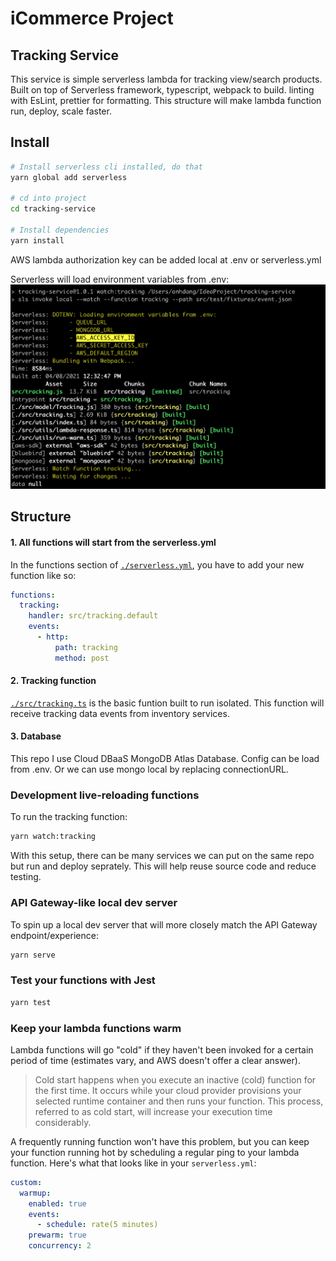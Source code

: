 # iCommerce Project

## Tracking Service

This service is simple serverless lambda for tracking view/search products.
Built on top of Serverless framework, typescript, webpack to build. linting with EsLint, prettier for formatting. This structure will make lambda function run, deploy, scale faster.

## Install

```bash
# Install serverless cli installed, do that
yarn global add serverless

# cd into project
cd tracking-service

# Install dependencies
yarn install
```

AWS lambda authorization key can be added local at .env or serverless.yml

Serverless will load environment variables from .env:
![development](./readme/trackingservice1.png)

## Structure

#### 1. All functions will start from the serverless.yml

In the functions section of [`./serverless.yml`](./serverless.yml), you have to add your new function like so:

```yaml
functions:
  tracking:
    handler: src/tracking.default
    events:
      - http:
          path: tracking
          method: post
```

#### 2. Tracking function

[`./src/tracking.ts`](./src/tracking.ts) is the basic funtion built to run isolated. This function will receive tracking data events from inventory services.

#### 3. Database

This repo I use Cloud DBaaS MongoDB Atlas Database. Config can be load from .env. Or we can use mongo local by replacing connectionURL.

### Development live-reloading functions

To run the tracking function:

```bash
yarn watch:tracking
```

With this setup, there can be many services we can put on the same repo but run and deploy seprately. This will help reuse source code and reduce testing.

### API Gateway-like local dev server

To spin up a local dev server that will more closely match the API Gateway endpoint/experience:

```bash
yarn serve
```

### Test your functions with Jest

```bash
yarn test
```

### Keep your lambda functions warm

Lambda functions will go "cold" if they haven't been invoked for a certain period of time (estimates vary, and AWS doesn't offer a clear answer).

> Cold start happens when you execute an inactive (cold) function for the first time. It occurs while your cloud provider provisions your selected runtime container and then runs your function. This process, referred to as cold start, will increase your execution time considerably.

A frequently running function won't have this problem, but you can keep your function running hot by scheduling a regular ping to your lambda function. Here's what that looks like in your `serverless.yml`:

```yaml
custom:
  warmup:
    enabled: true
    events:
      - schedule: rate(5 minutes)
    prewarm: true
    concurrency: 2
```

